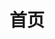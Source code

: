 ---
home: true
layout: Blog
icon: ri:home-4-line
title: 首页
bgImage: /assets/head-background.jpg
heroText: 轻雨Purainity的小站
heroFullScreen: false
tagline: 永远相信美好的事情即将发生
---
